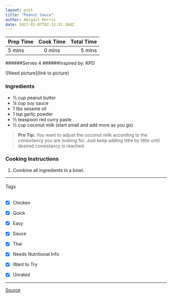 ```yaml
---
layout: post
title: "Peanut Sauce"
author: Abigail Morris
date: 2017-01-07T02:13:51.368Z
---
```


| Prep Time  | Cook Time    | Total Time  |
| ---------- |:------------:| -----------:|
| 5 mins    | 0 mins      | 5 mins     |


######Serves 4
######Inspired by: KPD

![Need picture](link to picture)

### Ingredients

* ½ cup peanut butter
* ¼ cup soy sauce
* 1 tbs sesame oil
* 1 tsp garlic powder
* ½ teaspoon red curry paste
* ½ cup coconut milk (start small and add more as you go)

> **Pro Tip:** You want to adjust the coconut milk according to the consistancy you are looking for. Just keep adding little by little until desired consistancy is reached.

### Cooking Instructions

1. Combine all ingredients in a bowl.

---

###### Tags
- [x] Chicken
- [x] Quick
- [x] Easy
- [x] Sauce
- [x] Thai
- [x] Needs Nutritional Info
- [x] Want to Try
- [x] Unrated


---

[Source](http://www.food.com/recipe/thai-peanut-sauce-407713)

